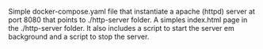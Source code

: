 Simple docker-compose.yaml file that instantiate a apache (httpd) server at port 8080 that points to ./http-server folder.
A simples index.html page in the ./http-server folder.
It also includes a script to start the server em background and a script to stop the server.

